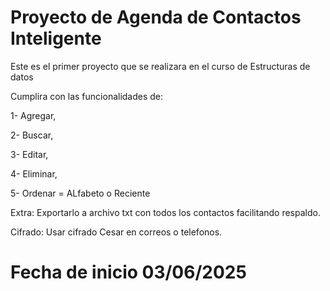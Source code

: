 # Proyecto de Agenda de Contactos Inteligente 

Este es el primer proyecto que se realizara en el curso de Estructuras de datos 

Cumplira con las funcionalidades de: 

1- Agregar, 

2- Buscar, 

3- Editar, 

4- Eliminar, 

5- Ordenar = ALfabeto o Reciente

Extra: 
Exportarlo a archivo txt con todos los contactos facilitando respaldo. 

Cifrado: 
Usar cifrado Cesar en correos o telefonos. 

# Fecha de inicio 03/06/2025
